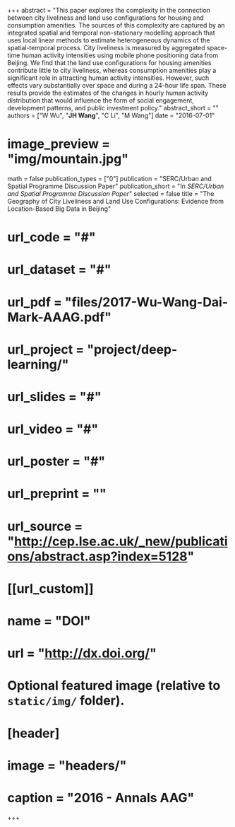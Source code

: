 +++
abstract = "This paper explores the complexity in the connection between city liveliness and land use configurations for housing and consumption amenities. The sources of this complexity are captured by an integrated spatial and temporal non-stationary modelling approach that uses local linear methods to estimate heterogeneous dynamics of the spatial-temporal process. City liveliness is measured by aggregated space-time human activity intensities using mobile phone positioning data from Beijing. We find that the land use configurations for housing amenities contribute little to city liveliness, whereas consumption amenities play a significant role in attracting human activity intensities. However, such effects vary substantially over space and during a 24-hour life span. These results provide the estimates of the changes in hourly human activity distribution that would influence the form of social engagement, development patterns, and public investment policy."
abstract_short = ""
authors = ["W Wu", "**JH Wang**", "C Li", "M Wang"]
date = "2016-07-01"
# image_preview = "img/mountain.jpg"
math = false
publication_types = ["0"]
publication = "SERC/Urban and Spatial Programme Discussion Paper"
publication_short = "In *SERC/Urban and Spatial Programme Discussion Paper*"
selected = false
title = "The Geography of City Liveliness and Land Use Configurations: Evidence from Location-Based Big Data in Beijing"
# url_code = "#"
# url_dataset = "#"
# url_pdf = "files/2017-Wu-Wang-Dai-Mark-AAAG.pdf"
# url_project = "project/deep-learning/"
# url_slides = "#"
# url_video = "#"
# url_poster = "#"
# url_preprint = ""
# url_source = "http://cep.lse.ac.uk/_new/publications/abstract.asp?index=5128"

# [[url_custom]]
# name = "DOI"
# url = "http://dx.doi.org/"

# Optional featured image (relative to `static/img/` folder).
# [header]
# image = "headers/"
# caption = "2016 - Annals AAG"

+++


